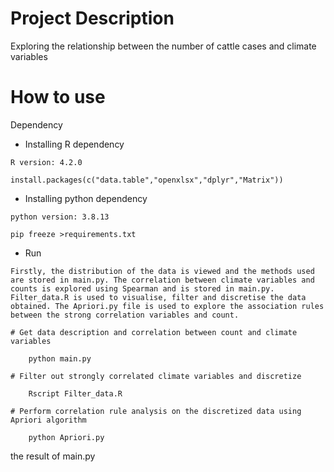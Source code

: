 
# Project Description
Exploring the relationship between the number of cattle cases and climate variables

# How to use
Dependency
* Installing R dependency 
```
R version: 4.2.0

install.packages(c("data.table","openxlsx","dplyr","Matrix"))
```
* Installing python dependency
```
python version: 3.8.13

pip freeze >requirements.txt

```
* Run
```
Firstly, the distribution of the data is viewed and the methods used are stored in main.py. The correlation between climate variables and counts is explored using Spearman and is stored in main.py. 
Filter_data.R is used to visualise, filter and discretise the data obtained. The Apriori.py file is used to explore the association rules between the strong correlation variables and count.

# Get data description and correlation between count and climate variables

    python main.py
 
# Filter out strongly correlated climate variables and discretize

    Rscript Filter_data.R
    
# Perform correlation rule analysis on the discretized data using Apriori algorithm

    python Apriori.py

```

the result of main.py